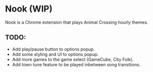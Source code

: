 # Nook (WIP)
Nook is a Chrome extension that plays Animal Crossing hourly themes.

## TODO:
* Add play/pause button to options popup.
* Add some styling and UI to options popup.
* Add more games to the game select (GameCube, City Folk).
* Add town tune feature to be played inbetween song transitions.
